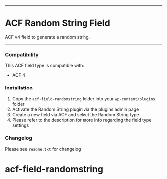 -----------------------

# ACF Random String Field

ACF v4 field to generate a random string.

-----------------------

### Compatibility

This ACF field type is compatible with:
* ACF 4

### Installation

1. Copy the `acf-field-randomstring` folder into your `wp-content/plugins` folder
2. Activate the Random String plugin via the plugins admin page
3. Create a new field via ACF and select the Random String type
4. Please refer to the description for more info regarding the field type settings

### Changelog
Please see `readme.txt` for changelog
# acf-field-randomstring
